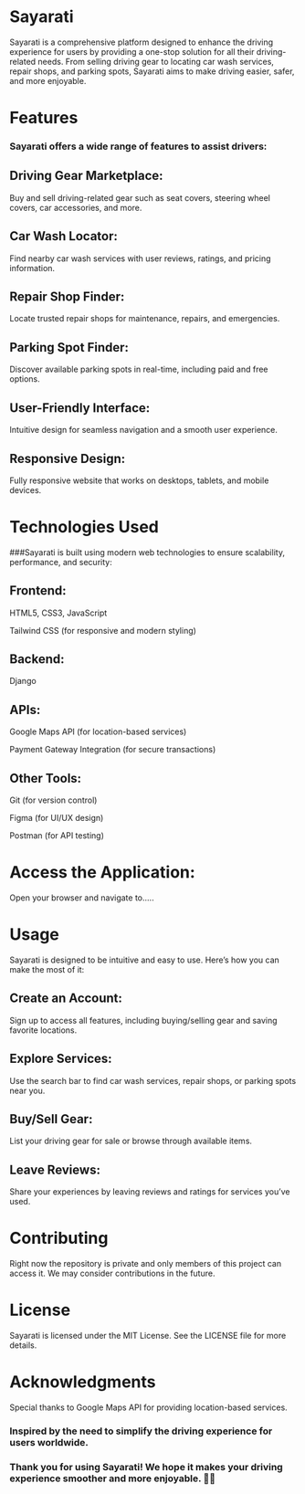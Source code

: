 # Sayarati
Sayarati is a comprehensive platform designed to enhance the driving experience for users by providing a one-stop solution for all their driving-related needs. From selling driving gear to locating car wash services, repair shops, and parking spots, Sayarati aims to make driving easier, safer, and more enjoyable.

# Features
### Sayarati offers a wide range of features to assist drivers:

## Driving Gear Marketplace:

Buy and sell driving-related gear such as seat covers, steering wheel covers, car accessories, and more.

## Car Wash Locator:

Find nearby car wash services with user reviews, ratings, and pricing information.

## Repair Shop Finder:

Locate trusted repair shops for maintenance, repairs, and emergencies.

## Parking Spot Finder:

Discover available parking spots in real-time, including paid and free options.

## User-Friendly Interface:

Intuitive design for seamless navigation and a smooth user experience.

## Responsive Design:

Fully responsive website that works on desktops, tablets, and mobile devices.

# Technologies Used
###Sayarati is built using modern web technologies to ensure scalability, performance, and security:

## Frontend:

HTML5, CSS3, JavaScript

Tailwind CSS (for responsive and modern styling)

## Backend:
Django

## APIs:

Google Maps API (for location-based services)

Payment Gateway Integration (for secure transactions)

## Other Tools:

Git (for version control)

Figma (for UI/UX design)

Postman (for API testing)

# Access the Application:

Open your browser and navigate to.....

# Usage
Sayarati is designed to be intuitive and easy to use. Here’s how you can make the most of it:

## Create an Account:

Sign up to access all features, including buying/selling gear and saving favorite locations.

## Explore Services:

Use the search bar to find car wash services, repair shops, or parking spots near you.

## Buy/Sell Gear:

List your driving gear for sale or browse through available items.

## Leave Reviews:

Share your experiences by leaving reviews and ratings for services you’ve used.

# Contributing
Right now the repository is private and only members of this project can access it. We may consider contributions in the future.

# License
Sayarati is licensed under the MIT License. See the LICENSE file for more details.

# Acknowledgments
Special thanks to Google Maps API for providing location-based services.

### Inspired by the need to simplify the driving experience for users worldwide.
### Thank you for using Sayarati! We hope it makes your driving experience smoother and more enjoyable. 🚗✨

